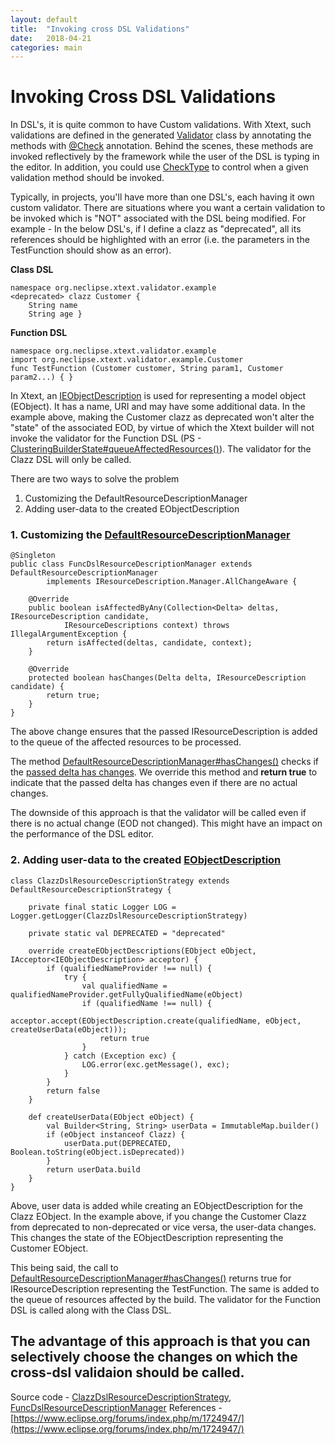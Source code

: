 ```yaml
---
layout: default
title:  "Invoking cross DSL Validations"
date:   2018-04-21
categories: main
---
```


# Invoking Cross DSL Validations

In DSL's, it is quite common to have Custom validations. With Xtext, such validations are defined in the generated [Validator](https://github.com/nbhusare/Xtext-sandbox/blob/master/org.neclipse.xtext.validator.example.clazzdsl/src/org/neclipse/xtext/validator/example/clazzdsl/validation/ClazzDslValidator.xtend) class by annotating the methods with [@Check](http://download.eclipse.org/modeling/tmf/xtext/javadoc/2.9/org/eclipse/xtext/validation/Check.html) annotation. Behind the scenes, these methods are invoked reflectively by the framework while the user of the DSL is typing in the editor. In addition, you could use [CheckType](http://download.eclipse.org/modeling/tmf/xtext/javadoc/2.9/org/eclipse/xtext/validation/CheckType.html) to control when a given validation method should be invoked.

Typically, in projects, you'll have more than one DSL's, each having it own custom validator. There are situations where you want a certain validation to be invoked which is "NOT" associated with the DSL being modified. For example - In the below DSL's, if I define a clazz as "deprecated", all its references should be highlighted with an error (i.e. the parameters in the TestFunction should show as an error).

**Class DSL**
```
namespace org.neclipse.xtext.validator.example
<deprecated> clazz Customer {  
    String name 
    String age }  
```

**Function DSL**
```
namespace org.neclipse.xtext.validator.example
import org.neclipse.xtext.validator.example.Customer
func TestFunction (Customer customer, String param1, Customer param2...) { } 
```

In Xtext, an [IEObjectDescription](http://download.eclipse.org/modeling/tmf/xtext/javadoc/2.9/org/eclipse/xtext/resource/IEObjectDescription.html) is used for representing a model object (EObject). It has a name, URI and may have some additional data. In the example above, making the Customer clazz as deprecated won't alter the "state" of the associated EOD, by virtue of which the Xtext builder will not invoke the validator for the Function DSL (PS - [ClusteringBuilderState#queueAffectedResources()](https://github.com/eclipse/xtext-eclipse/blob/master/org.eclipse.xtext.builder/src/org/eclipse/xtext/builder/clustering/ClusteringBuilderState.java)). The validator for the Clazz DSL will only be called.

There are two ways to solve the problem

1. Customizing the DefaultResourceDescriptionManager
2. Adding user-data to the created EObjectDescription 

### 1. Customizing the [DefaultResourceDescriptionManager](http://download.eclipse.org/modeling/tmf/xtext/javadoc/2.9/org/eclipse/xtext/resource/impl/DefaultResourceDescriptionManager.html#hasChanges(org.eclipse.xtext.resource.IResourceDescription.Delta,%20org.eclipse.xtext.resource.IResourceDescription))

```
@Singleton
public class FuncDslResourceDescriptionManager extends DefaultResourceDescriptionManager
        implements IResourceDescription.Manager.AllChangeAware {

    @Override
    public boolean isAffectedByAny(Collection<Delta> deltas, IResourceDescription candidate,
            IResourceDescriptions context) throws IllegalArgumentException {
        return isAffected(deltas, candidate, context);
    }

    @Override
    protected boolean hasChanges(Delta delta, IResourceDescription candidate) {
        return true;
    }
}
```
The above change ensures that the passed IResourceDescription is added to the queue of the affected resources to be processed.

The method [DefaultResourceDescriptionManager#hasChanges()](http://download.eclipse.org/modeling/tmf/xtext/javadoc/2.9/org/eclipse/xtext/resource/impl/DefaultResourceDescriptionManager.html#hasChanges(org.eclipse.xtext.resource.IResourceDescription.Delta,%20org.eclipse.xtext.resource.IResourceDescription)) checks if the [passed delta has changes](http://download.eclipse.org/modeling/tmf/xtext/javadoc/2.9/org/eclipse/xtext/resource/IResourceDescription.Delta.html#haveEObjectDescriptionsChanged()). We override this method and **return true** to indicate that the passed delta has changes even if there are no actual changes.

The downside of this approach is that the validator will be called even if there is no actual change (EOD not changed). This might have an impact on the performance of the DSL editor.  

### 2. Adding user-data to the created [EObjectDescription](http://download.eclipse.org/modeling/tmf/xtext/javadoc/2.9/org/eclipse/xtext/resource/IEObjectDescription.html)

```
class ClazzDslResourceDescriptionStrategy extends DefaultResourceDescriptionStrategy {

    private final static Logger LOG = Logger.getLogger(ClazzDslResourceDescriptionStrategy)

    private static val DEPRECATED = "deprecated"

    override createEObjectDescriptions(EObject eObject, IAcceptor<IEObjectDescription> acceptor) {
        if (qualifiedNameProvider !== null) {
            try {
                val qualifiedName = qualifiedNameProvider.getFullyQualifiedName(eObject)
                if (qualifiedName !== null) {
                    acceptor.accept(EObjectDescription.create(qualifiedName, eObject, createUserData(eObject)));
                    return true
                }
            } catch (Exception exc) {
                LOG.error(exc.getMessage(), exc);
            }
        }
        return false
    }

    def createUserData(EObject eObject) {
        val Builder<String, String> userData = ImmutableMap.builder()
        if (eObject instanceof Clazz) {
            userData.put(DEPRECATED, Boolean.toString(eObject.isDeprecated))
        }
        return userData.build
    }
}
```

Above, user data is added while creating an EObjectDescription for the Clazz EObject. In the example above, if you change the Customer Clazz from deprecated to non-deprecated or vice versa, the user-data changes. This changes the state of the EObjectDescription representing the Customer EObject.

This being said, the call to [DefaultResourceDescriptionManager#hasChanges()](http://download.eclipse.org/modeling/tmf/xtext/javadoc/2.9/org/eclipse/xtext/resource/impl/DefaultResourceDescriptionManager.html#hasChanges(org.eclipse.xtext.resource.IResourceDescription.Delta,%20org.eclipse.xtext.resource.IResourceDescription)) returns true for IResourceDescription representing the TestFunction. The same is added to the queue of resources affected by the build. The validator for the Function DSL is called along with the Class DSL.

The advantage of this approach is that you can selectively choose the changes on which the cross-dsl validaion should be called.
---
Source code - [ClazzDslResourceDescriptionStrategy](https://github.com/nbhusare/Xtext-sandbox/blob/master/org.neclipse.xtext.validator.example.clazzdsl/src/org/neclipse/xtext/validator/example/clazzdsl/descriptions/ClazzDslResourceDescriptionStrategy.xtend), [FuncDslResourceDescriptionManager](https://github.com/nbhusare/Xtext-sandbox/blob/master/org.neclipse.xtext.validator.example.funcdsl/src/org/neclipse/xtext/validator/example/funcdsl/descriptions/FuncDslResourceDescriptionManager.java)
References - [https://www.eclipse.org/forums/index.php/m/1724947/](https://www.eclipse.org/forums/index.php/m/1724947/)